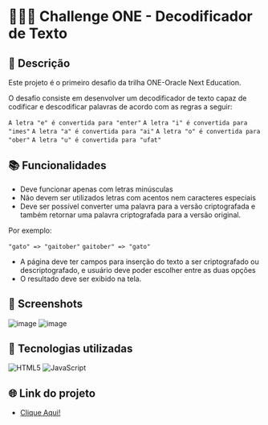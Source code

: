 # 👩🏽‍💻 Challenge ONE - Decodificador de Texto

## 📝 Descrição

Este projeto é o primeiro desafio da trilha ONE-Oracle Next Education.

O desafio consiste em desenvolver um decodificador de texto capaz de codificar e descodificar palavras de acordo com as regras a seguir:

`A letra "e" é convertida para "enter"`
`A letra "i" é convertida para "imes"`
`A letra "a" é convertida para "ai"`
`A letra "o" é convertida para "ober"`
`A letra "u" é convertida para "ufat"`

## 📚 Funcionalidades

- Deve funcionar apenas com letras minúsculas
- Não devem ser utilizados letras com acentos nem caracteres especiais
- Deve ser possível converter uma palavra para a versão criptografada e também retornar uma palavra criptografada para a versão original.

Por exemplo:

`"gato" => "gaitober"`
`gaitober" => "gato"`

- A página deve ter campos para inserção do texto a ser criptografado ou descriptografado, e usuário deve poder escolher entre as duas opções
- O resultado deve ser exibido na tela.

## 📸 Screenshots

![image](/src/screenshot/screenshot1.png?raw=true)
![image](/src/screenshot/screenshot2.png?raw=true)

## 🔧 Tecnologias utilizadas

![HTML5](https://img.shields.io/badge/html5-%23E34F26.svg?style=for-the-badge&logo=html5&logoColor=white)
![JavaScript](https://img.shields.io/badge/javascript-%23323330.svg?style=for-the-badge&logo=javascript&logoColor=%23F7DF1E)

## 🌐 Link do projeto

- [Clique Aqui!](https://v-carvalho.github.io/Challenge-Oracle-ONE/)

